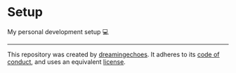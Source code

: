 # Setup

My personal development setup :computer:

----------------------------

This repository was created by [dreamingechoes](https://github.com/dreamingechoes).
It adheres to its [code of conduct](https://github.com/dreamingechoes/base/blob/master/files/CODE_OF_CONDUCT.md), and uses an equivalent [license](https://github.com/dreamingechoes/base/blob/master/files/LICENSE).
